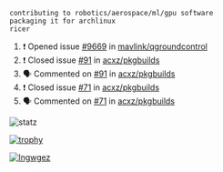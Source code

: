 ```
contributing to robotics/aerospace/ml/gpu software
packaging it for archlinux
ricer
```

<!--START_SECTION:activity-->
1. ❗️ Opened issue [#9669](https://github.com/mavlink/qgroundcontrol/issues/9669) in [mavlink/qgroundcontrol](https://github.com/mavlink/qgroundcontrol)
2. ❗️ Closed issue [#91](https://github.com/acxz/pkgbuilds/issues/91) in [acxz/pkgbuilds](https://github.com/acxz/pkgbuilds)
3. 🗣 Commented on [#91](https://github.com/acxz/pkgbuilds/issues/91) in [acxz/pkgbuilds](https://github.com/acxz/pkgbuilds)
4. ❗️ Closed issue [#71](https://github.com/acxz/pkgbuilds/issues/71) in [acxz/pkgbuilds](https://github.com/acxz/pkgbuilds)
5. 🗣 Commented on [#71](https://github.com/acxz/pkgbuilds/issues/71) in [acxz/pkgbuilds](https://github.com/acxz/pkgbuilds)
<!--END_SECTION:activity-->


![statz](https://github-readme-stats.vercel.app/api?username=acxz&include_all_commits=true&show_icons=true)

[![trophy](https://github-profile-trophy.vercel.app/?username=acxz)](https://github.com/ryo-ma/github-profile-trophy)

[![lngwgez](https://github-readme-stats.vercel.app/api/top-langs/?username=acxz&layout=compact)](https://github.com/acxz/github-readme-stats)


<!--
**acxz/acxz** is a ✨ _special_ ✨ repository because its `README.md` (this file) appears on your GitHub profile.

Here are some ideas to get you started:

- 🔭 I’m currently working on ...
- 🌱 I’m currently learning ...
- 👯 I’m looking to collaborate on ...
- 🤔 I’m looking for help with ...
- 💬 Ask me about ...
- 📫 How to reach me: ...
- 😄 Pronouns: ...
- ⚡ Fun fact: ...
-->

